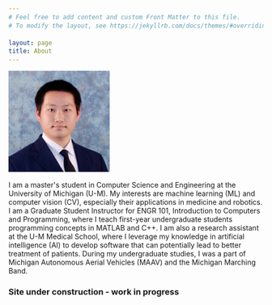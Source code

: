 ```yaml
---
# Feel free to add content and custom Front Matter to this file.
# To modify the layout, see https://jekyllrb.com/docs/themes/#overriding-theme-defaults

layout: page
title: About
---
```

<img src="/assets/chengjia.jpg" width="200" height="200">

I am a master's student in Computer Science and Engineering at the University
of Michigan (U-M). My interests are machine learning (ML) and computer vision
(CV), especially their applications in medicine and robotics. 
I am a Graduate Student Instructor for ENGR 101, Introduction to Computers and
Programming, where I teach first-year undergraduate students programming
concepts in MATLAB and C++. I am also a research assistant at the U-M Medical
School, where I leverage my knowledge in artificial intelligence (AI) to
develop software that can potentially lead to better treatment of patients.
During my undergraduate studies, I was a part of Michigan Autonomous Aerial
Vehicles (MAAV) and the Michigan Marching Band.


### Site under construction - work in progress
